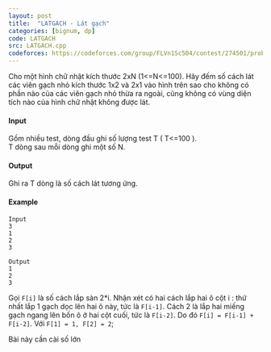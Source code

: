 ```yaml
---
layout: post
title:  "LATGACH - Lát gạch"
categories: [bignum, dp]
code: LATGACH
src: LATGACH.cpp
codeforces: https://codeforces.com/group/FLVn1Sc504/contest/274501/problem/A
---
```



Cho một hình chữ nhật kích thước 2xN (1<=N<=100). Hãy đếm số cách lát các viên gạch nhỏ kích thước 1x2 và 2x1 vào hình trên sao cho không có phần nào của các viên gạch nhỏ thừa ra ngoài, cũng không có vùng diện tích nào của hình chữ nhật không được lát.

#### Input

Gồm nhiều test, dòng đầu ghi số lượng test T ( T<=100 ).  
T dòng sau mỗi dòng ghi một số N.

#### Output

Ghi ra T dòng là số cách lát tương ứng.

#### Example

```
Input
3
1
2
3

Output
1
2
3
```

<!--more-->



Gọi `F[i]` là số cách lắp sàn 2*i. Nhận xét có hai cách lắp hai ô cột i : thứ nhất lắp 1 gạch dọc lên hai ô này, tức là `F[i-1]`. Cách 2 là lắp hai miếng gạch ngang lên bốn ô ở hai cột cuối, tức là `F[i-2]`.
Do đó `F[i] = F[i-1] + F[i-2]`. Với `F[1] = 1, F[2] = 2`;

Bài này cần cài số lớn
